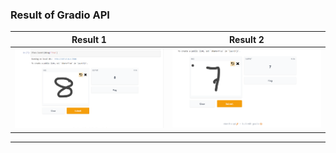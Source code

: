 ### Result of Gradio API 

Result 1 | Result 2
------ | ----
![img1](./Results/result01.png) | ![img2](./Results/result02.png)
-------------
